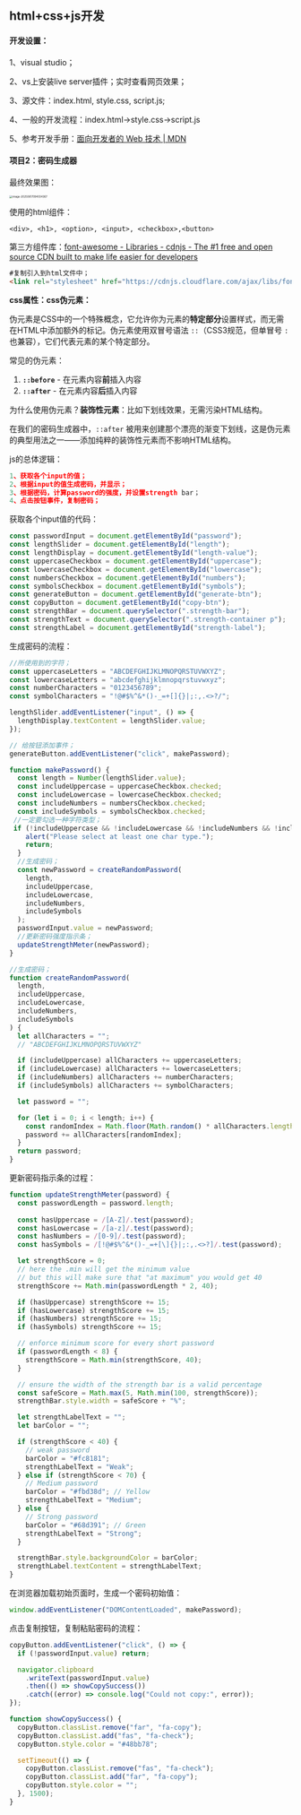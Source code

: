 ## html+css+js开发

#### 开发设置：

1、visual studio；

2、vs上安装live server插件；实时查看网页效果；

3、源文件：index.html, style.css, script.js;

4、一般的开发流程：index.html->style.css->script.js

5、参考开发手册：[面向开发者的 Web 技术 | MDN](https://developer.mozilla.org/zh-CN/docs/Web)



#### 项目2：密码生成器

最终效果图：

<img src="img/image-20250617094034367.png" alt="image-20250617094034367" style="zoom:33%;" />

使用的html组件：

```hmtl
<div>, <h1>, <option>, <input>, <checkbox>,<button>
```

第三方组件库：[font-awesome - Libraries - cdnjs - The #1 free and open source CDN built to make life easier for developers](https://cdnjs.com/libraries/font-awesome)

```html
#复制引入到html文件中；
<link rel="stylesheet" href="https://cdnjs.cloudflare.com/ajax/libs/font-awesome/6.7.2/css/all.min.css" integrity="sha512-Evv84Mr4kqVGRNSgIGL/F/aIDqQb7xQ2vcrdIwxfjThSH8CSR7PBEakCr51Ck+w+/U6swU2Im1vVX0SVk9ABhg==" crossorigin="anonymous" referrerpolicy="no-referrer" />
```

**css属性：css伪元素：**

伪元素是CSS中的一个特殊概念，它允许你为元素的**特定部分**设置样式，而无需在HTML中添加额外的标记。伪元素使用双冒号语法 `::`（CSS3规范，但单冒号 `:` 也兼容），它们代表元素的某个特定部分。

常见的伪元素：

1. **`::before`** - 在元素内容**前**插入内容
2. **`::after`** - 在元素内容**后**插入内容

为什么使用伪元素？**装饰性元素**：比如下划线效果，无需污染HTML结构。

在我们的密码生成器中，`::after` 被用来创建那个漂亮的渐变下划线，这是伪元素的典型用法之一——添加纯粹的装饰性元素而不影响HTML结构。

js的总体逻辑：

```js
1、获取各个input的值；
2、根据input的值生成密码，并显示；
3、根据密码，计算password的强度，并设置strength bar；
4、点击按钮事件，复制密码；
```

获取各个input值的代码：

```js
const passwordInput = document.getElementById("password");
const lengthSlider = document.getElementById("length");
const lengthDisplay = document.getElementById("length-value");
const uppercaseCheckbox = document.getElementById("uppercase");
const lowercaseCheckbox = document.getElementById("lowercase");
const numbersCheckbox = document.getElementById("numbers");
const symbolsCheckbox = document.getElementById("symbols");
const generateButton = document.getElementById("generate-btn");
const copyButton = document.getElementById("copy-btn");
const strengthBar = document.querySelector(".strength-bar");
const strengthText = document.querySelector(".strength-container p");
const strengthLabel = document.getElementById("strength-label");
```

生成密码的流程：

```js
//所使用到的字符；
const uppercaseLetters = "ABCDEFGHIJKLMNOPQRSTUVWXYZ";
const lowercaseLetters = "abcdefghijklmnopqrstuvwxyz";
const numberCharacters = "0123456789";
const symbolCharacters = "!@#$%^&*()-_=+[]{}|;:,.<>?/";

lengthSlider.addEventListener("input", () => {
  lengthDisplay.textContent = lengthSlider.value;
});

// 给按钮添加事件；
generateButton.addEventListener("click", makePassword);

function makePassword() {
  const length = Number(lengthSlider.value);
  const includeUppercase = uppercaseCheckbox.checked;
  const includeLowercase = lowercaseCheckbox.checked;
  const includeNumbers = numbersCheckbox.checked;
  const includeSymbols = symbolsCheckbox.checked;
 //一定要勾选一种字符类型；
 if (!includeUppercase && !includeLowercase && !includeNumbers && !includeSymbols) {
    alert("Please select at least one char type.");
    return;
  }
  //生成密码；
  const newPassword = createRandomPassword(
    length,
    includeUppercase,
    includeLowercase,
    includeNumbers,
    includeSymbols
  );
  passwordInput.value = newPassword;
  //更新密码强度指示条；
  updateStrengthMeter(newPassword);
}

//生成密码；
function createRandomPassword(
  length,
  includeUppercase,
  includeLowercase,
  includeNumbers,
  includeSymbols
) {
  let allCharacters = "";
  // "ABCDEFGHIJKLMNOPQRSTUVWXYZ"

  if (includeUppercase) allCharacters += uppercaseLetters;
  if (includeLowercase) allCharacters += lowercaseLetters;
  if (includeNumbers) allCharacters += numberCharacters;
  if (includeSymbols) allCharacters += symbolCharacters;

  let password = "";

  for (let i = 0; i < length; i++) {
    const randomIndex = Math.floor(Math.random() * allCharacters.length);
    password += allCharacters[randomIndex];
  }
  return password;
}
```

更新密码指示条的过程：

```js
function updateStrengthMeter(password) {
  const passwordLength = password.length;
  
  const hasUppercase = /[A-Z]/.test(password);
  const hasLowercase = /[a-z]/.test(password);
  const hasNumbers = /[0-9]/.test(password);
  const hasSymbols = /[!@#$%^&*()-_=+[\]{}|;:,.<>?]/.test(password);

  let strengthScore = 0;
  // here the .min will get the minimum value
  // but this will make sure that "at maximum" you would get 40
  strengthScore += Math.min(passwordLength * 2, 40);

  if (hasUppercase) strengthScore += 15;
  if (hasLowercase) strengthScore += 15;
  if (hasNumbers) strengthScore += 15;
  if (hasSymbols) strengthScore += 15;

  // enforce minimum score for every short password
  if (passwordLength < 8) {
    strengthScore = Math.min(strengthScore, 40);
  }

  // ensure the width of the strength bar is a valid percentage
  const safeScore = Math.max(5, Math.min(100, strengthScore));
  strengthBar.style.width = safeScore + "%";

  let strengthLabelText = "";
  let barColor = "";

  if (strengthScore < 40) {
    // weak password
    barColor = "#fc8181";
    strengthLabelText = "Weak";
  } else if (strengthScore < 70) {
    // Medium password
    barColor = "#fbd38d"; // Yellow
    strengthLabelText = "Medium";
  } else {
    // Strong password
    barColor = "#68d391"; // Green
    strengthLabelText = "Strong";
  }

  strengthBar.style.backgroundColor = barColor;
  strengthLabel.textContent = strengthLabelText;
}
```

在浏览器加载初始页面时，生成一个密码初始值：

```js
window.addEventListener("DOMContentLoaded", makePassword);
```

点击复制按钮，复制粘贴密码的流程：

```js
copyButton.addEventListener("click", () => {
  if (!passwordInput.value) return;

  navigator.clipboard
    .writeText(passwordInput.value)
    .then(() => showCopySuccess())
    .catch((error) => console.log("Could not copy:", error));
});

function showCopySuccess() {
  copyButton.classList.remove("far", "fa-copy");
  copyButton.classList.add("fas", "fa-check");
  copyButton.style.color = "#48bb78";

  setTimeout(() => {
    copyButton.classList.remove("fas", "fa-check");
    copyButton.classList.add("far", "fa-copy");
    copyButton.style.color = "";
  }, 1500);
}
```





